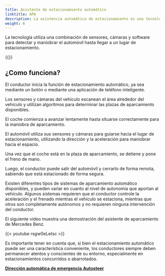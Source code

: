 ```yaml
---
title: Asistente de estacionamiento automático
linktitle: APA
description: La asistencia automática de estacionamiento es una tecnología que permite que un vehículo se estacione solo sin necesidad de intervención humana.
weight: 6
---
```

<!-- markdownlint-disable MD033 -->

La tecnología utiliza una combinación de sensores, cámaras y software para detectar y maniobrar el automóvil hasta llegar a un lugar de estacionamiento.

{{<evkxdisplayaddarticle />}}

## ¿Como funciona?

El conductor inicia la función de estacionamiento automático, ya sea mediante un botón o mediante una aplicación de teléfono inteligente.

Los sensores y cámaras del vehículo escanean el área alrededor del vehículo y utilizan algoritmos para determinar las plazas de aparcamiento disponibles.

El coche comienza a avanzar lentamente hasta situarse correctamente para la maniobra de aparcamiento.

El automóvil utiliza sus sensores y cámaras para guiarse hacia el lugar de estacionamiento, utilizando la dirección y la aceleración para maniobrar hacia el espacio.

Una vez que el coche está en la plaza de aparcamiento, se detiene y pone el freno de mano.

Luego, el conductor puede salir del automóvil y cerrarlo de forma remota, sabiendo que está estacionado de forma segura.

Existen diferentes tipos de sistemas de aparcamiento automático disponibles, y pueden variar en cuanto al nivel de autonomía que aportan al vehículo. Algunos sistemas requieren que el conductor controle la aceleración y el frenado mientras el vehículo se estaciona, mientras que otros son completamente autónomos y no requieren ninguna intervención del conductor.

El siguiente vídeo muestra una demostración del asistente de aparcamiento de Mercedes Benz.

{{< youtube rsgw0eLetsc >}}


Es importante tener en cuenta que, si bien el estacionamiento automático puede ser una característica conveniente, los conductores siempre deben permanecer atentos y conscientes de su entorno, especialmente en estacionamientos concurridos o abarrotados.


<div class="mt-3 mb-3">
     <a href="../automaticemergencysteering/" class="text-decoration-none text-black"><strong><i class="bi-arrow-left"></i> Dirección automática de emergencia</strong> </a>
     <a href="../autosteer/" class="text-decoration-none text-black float-end"><strong>Autosteer <i class="bi-arrow-right"></i></strong ></a>
</div>